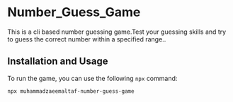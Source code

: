 # Number_Guess_Game
This is a cli based number guessing game.Test your guessing skills and try to guess the correct number within a specified range..

## Installation and Usage

To run the game, you can use the following `npx` command:

```bash
npx muhammadzaeemaltaf-number-guess-game
